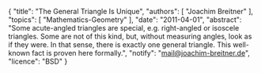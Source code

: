 {
    "title": "The General Triangle Is Unique",
    "authors": [
        "Joachim Breitner"
    ],
    "topics": [
        "Mathematics-Geometry"
    ],
    "date": "2011-04-01",
    "abstract": "Some acute-angled triangles are special, e.g. right-angled or isoscele triangles. Some are not of this kind, but, without measuring angles, look as if they were. In that sense, there is exactly one general triangle. This well-known fact is proven here formally.",
    "notify": "mail@joachim-breitner.de",
    "licence": "BSD"
}